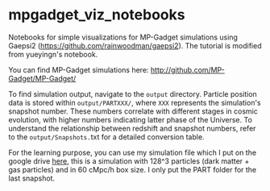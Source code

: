 # mpgadget_viz_notebooks

Notebooks for simple visualizations for MP-Gadget simulations using Gaepsi2 (https://github.com/rainwoodman/gaepsi2). The tutorial is modified from yueyingn's notebook.

You can find MP-Gadget simulations here: http://github.com/MP-Gadget/MP-Gadget/

To find simulation output, navigate to the `output` directory. Particle position data is stored within `output/PARTXXX/`, where `XXX` represents the simulation's snapshot number. These numbers correlate with different stages in cosmic evolution, with higher numbers indicating latter phase of the Universe. To understand the relationship between redshift and snapshot numbers, refer to the `output/Snapshots.`txt for a detailed conversion table.

For the learning purpose, you can use my simulation file which I put on the google drive [here](https://drive.google.com/drive/folders/1ygmwjg_TT9qAgArnIUP1ZquuinlcyOCf?usp=share_link), this is a simulation with 128^3 particles (dark matter + gas particles) and in 60 cMpc/h box size. I only put the PART folder for the last snapshot.
